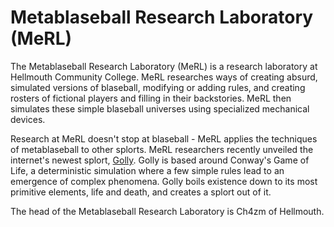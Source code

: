 # Metablaseball Research Laboratory (MeRL)

The Metablaseball Research Laboratory (MeRL) is a research laboratory at Hellmouth Community College. MeRL
researches ways of creating absurd, simulated versions of blaseball, modifying or adding rules, and creating
rosters of fictional players and filling in their backstories. MeRL then simulates these simple blaseball universes
using specialized mechanical devices.

Research at MeRL doesn't stop at blaseball - MeRL applies the techniques of metablaseball to other splorts.
MeRL researchers recently unveiled the internet's newest splort, [Golly](https://golly.life). Golly is based
around Conway's Game of Life, a deterministic simulation where a few simple rules lead to an emergence of complex
phenomena. Golly boils existence down to its most primitive elements, life and death, and creates a splort out of it.

The head of the Metablaseball Research Laboratory is Ch4zm of Hellmouth.
